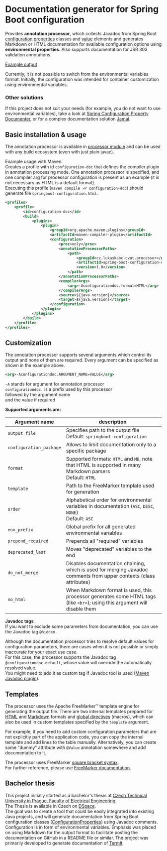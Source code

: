 # Documentation generator for Spring Boot configuration

Provides **annotation processor**, which collects Javadoc from Spring Boot [configuration properties](https://docs.spring.io/spring-boot/docs/3.2.1/reference/html/features.html#features.external-config.typesafe-configuration-properties.java-bean-binding) classes and [value](https://docs.spring.io/spring-framework/reference/core/beans/annotation-config/value-annotations.html) elements
and generates Markdown or HTML documentation for available configuration options using **environmental properties**.
Also supports documentation for JSR 303 validation annotations.

[Example output](example-output.md)

Currently, it is not possible to switch from the environmental variables format.
Initially, the configuration was intended for container customization using environmental variables.

### Other solutions
If this project does not suit your needs (for example, you do not want to use environmental variables), take a look at [Spring Configuration Property Documenter](https://github.com/rodnansol/spring-configuration-property-documenter),
or for a complex documentation solution [Jamal](https://github.com/verhas/jamal).

## Basic installation & usage

The annotation processor is available in [processor module](/processor/) and can be used with any build ecosystem
(even with just plain javac).  

Example usage with Maven:  
Creates a profile with id `configuration-doc` that defines the compiler plugin in annotation processing mode.
One annotation processor is specified, and one compiler arg for processor configuration is present as an example
(it is not necessary as HTML is a default format).  
Executing this profile (`maven compile -P configuration-doc`) should generate file `springboot-configuration.html`. 

```XML
<profiles>
    <profile>
        <id>configuration-doc</id>
        <build>
            <plugins>
                <plugin>
                    <groupId>org.apache.maven.plugins</groupId>
                    <artifactId>maven-compiler-plugin</artifactId>
                    <configuration>
                        <proc>only</proc>
                        <annotationProcessorPaths>
                            <path>
                                <groupId>cz.lukaskabc.cvut.processor</groupId>
                                <artifactId>spring-boot-configuration-docgen-processor</artifactId>
                                <version>1.0</version>
                            </path>
                        </annotationProcessorPaths>
                        <compilerArgs>
                            <arg>-Aconfigurationdoc.format=HTML</arg>
                        </compilerArgs>
                        <source>${java.version}</source>
                        <target>${java.version}</target>
                    </configuration>
                </plugin>
            </plugins>
        </build>
    </profile>
</profiles>
```

## Customization

The annotation processor supports several arguments which control its output and none of them are required.
Every argument can be specified as shown in the example above.
```XML
<arg>-Aconfigurationdoc.ARGUMENT_NAME=VALUE</arg>
```
`-A` stands for argument for annotation processor  
`configurationdoc.` is a prefix used by this processor  
followed by the argument name  
and the value if required

**Supported arguments are:**

| Argument name           | description                                                                                                                |
|-------------------------|----------------------------------------------------------------------------------------------------------------------------|
| `output_file`           | Specifies path to the output file<br>Default: `springboot-configuration`                                                   |
| `configuration_package` | Allows to limit documentation only to a specific package                                                                   |
| `format`                | Supported formats: `HTML` and `MD`, note that HTML is supported in many Markdown parsers<br>Default: `HTML`                |
| `template`              | Path to the FreeMarker template used for generation                                                                        |
| `order`                 | Alphabetical order for environmental variables in documentation (`ASC`, `DESC`, `NONE`)<br>Default: `ASC`                  |
| `env_prefix`            | Global prefix for all generated environmental variables                                                                    |
| `prepend_required`      | Prepends all "required" variables                                                                                          |
| `deprecated_last`       | Moves "deprecated" variables to the end                                                                                    |
| `do_not_merge`          | Disables documentation chaining, which is used for merging Javadoc comments from upper contexts (class attributes)         |
| `no_html`               | When Markdown format is used, this processor generates some HTML tags (like `<br>`); using this argument will disable them |


**Javadoc tags**  
If you want to exclude some parameters from documentation, you can use the Javadoc tag `@hidden.`

Although the documentation processor tries to resolve default values for configuration parameters, there are cases when it is not possible or simply inaccurate for your exact use case.  
For this case, the processor supports the Javadoc tag `@configurationdoc.default`, whose value will override the automatically resolved value.  
You might need to add it as custom tag if Javadoc tool is used ([Maven Javadoc plugin](https://maven.apache.org/plugins/maven-javadoc-plugin/examples/tag-configuration.html)).


## Templates

The processor uses the Apache FreeMarker™ template engine for generating the output file.
There are two internal templates prepared for [HTML](/processor/src/main/resources/templates/table.html) and [Markdown](/processor/src/main/resources/templates/table.md) formats and [global directives](/processor/src/main/resources/templates/directives.txt) (macros), 
which can also be used in custom templates specified by the `template` argument.

For example, if you need to add custom configuration parameters that are not explicitly part of the application code,
you can copy the internal template and add lines to the table manually.
Alternatively, you can create some "dummy" attribute with `@Value` annotation somewhere and add documentation to it.

The processor uses FreeMarker [square bracket syntax](https://freemarker.apache.org/docs/dgui_misc_alternativesyntax.html).  
For further reference, please use [FreeMarker documentation](https://freemarker.apache.org/docs/index.html).


## Bachelor thesis

This project initially started as a bachelor's thesis at [Czech Technical University in Prague, Faculty of Electrical Engineering](https://fel.cvut.cz/en).  
The Thesis is available in Czech on [DSpace](#).  
The goal was to create a tool that could be easily integrated into existing Java projects,
and will generate documentation from Spring Boot configuration classes ([ConfigurationProperties](https://docs.spring.io/spring-boot/docs/3.2.1/reference/html/features.html#features.external-config.typesafe-configuration-properties.java-bean-binding)) using Javadoc comments.
Configuration is in form of environmental variables.
Emphasis was placed on using Markdown for the output format to facilitate posting the documentation on GitHub in a README file or similar.
The project was primarily developed to generate documentation of [TermIt](https://github.com/kbss-cvut/termit).
